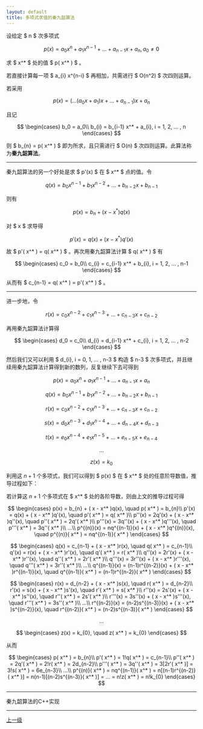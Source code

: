 ```yaml
---
layout: default
title: 多项式求值的秦九韶算法
---
```


设给定 $ n $ 次多项式

$$ p(x) = a_{0} x^{n} + a_{1} x^{n-1} + ... + a_{n-1} x + a_{n}, a_0 \neq 0 $$

求 $ x^* $ 处的值 $ p( x^* ) $ 。

若直接计算每一项 $ a_{i} x^{n-i} $ 再相加，共需进行 $ O(n^2) $ 次四则运算。

若采用

$$ p(x) = (...(a_{0} x + a_{1})x + ... + a_{n-1})x + a_{n} $$

且记

$$
    \begin{cases}
        b_0 = a_0\\
        b_{i} = b_{i-1} x^* + a_{i}, i = 1, 2, ... , n
    \end{cases}
$$

则 $ b_{n} = p( x^* ) $ 即为所求，且只需进行 $ O(n) $ 次四则运算。此算法称为**秦九韶算法**。
* * *
秦九韶算法的另一个好处是求 $ p'(x) $ 在 $ x^* $ 点的值。令

$$ q(x) = b_{0} x^{n-1} + b_{1} x^{n-2} + ... + b_{n-2} x + b_{n-1} $$

则有

$$ p(x) = b_{n} + ( x - x^* )q(x) $$

对 $ x $ 求导得

$$ p'(x) = q(x) + ( x - x^* )q'(x) $$

故 $ p'( x^* ) = q( x^* ) $ 。再次用秦九韶算法计算 $ q( x^* ) $ 有

$$
    \begin{cases}
        c_0 = b_0\\
        c_{i} = c_{i-1} x^* + b_{i}, i = 1, 2, ... , n-1
    \end{cases}
$$

从而有 $ c_{n-1} = q( x^* ) = p'( x^* ) $ 。
* * *
进一步地，令

$$ r(x) = c_{0} x^{n-2} + c_{1} x^{n-3} + ... + c_{n-3} x + c_{n-2} $$

再用秦九韶算法计算得

$$
    \begin{cases}
        d_0 = c_0\\
        d_{i} = d_{i-1} x^* + c_{i}, i = 1, 2, ... , n-2
    \end{cases}
$$

然后我们又可以利用 $ d_{i}, i = 0, 1, ... , n-3 $ 构造 $ n-3 $ 次多项式，并且继续用秦九韶算法计算得到新的数列，反复继续下去可得到

$$ p(x) = a_{0} x^{n} + a_{1} x^{n-1} + ... + a_{n-1} x + a_{n} $$

$$ q(x) = b_{0} x^{n-1} + b_{1} x^{n-2} + ... + b_{n-2} x + b_{n-1} $$

$$ r(x) = c_{0} x^{n-2} + c_{1} x^{n-3} + ... + c_{n-3} x + c_{n-2} $$

$$ s(x) = d_{0} x^{n-3} + d_{1} x^{n-4} + ... + d_{n-4} x + d_{n-3} $$

$$ t(x) = e_{0} x^{n-4} + e_{1} x^{n-5} + ... + e_{n-5} x + e_{n-4} $$

$$ ... $$

$$ z(x) = k_{0} $$

利用这 $n+1$ 个多项式，我们可以得到 $ p(x) $ 在 $ x^* $ 处的任意阶导数值，推导过程如下： 

若计算这 $n+1$ 个多项式在 $ x^* $ 处的各阶导数，则由上文的推导过程可得

$$
    \begin{cases}
        p(x) = b_{n} + ( x - x^* )q(x), \quad p( x^* ) = b_{n}\\
        p'(x) = q(x) + ( x - x^* )q'(x), \quad p'( x^* ) = q( x^* )\\
        p''(x) = 2q'(x) + ( x - x^* )q''(x), \quad p''( x^* ) = 2q'( x^* )\\
        p'''(x) = 3q''(x) + ( x - x^* )q'''(x), \quad p'''( x^* ) = 3q''( x^* )\\
        ...\\
        p^{(n)}(x) = nq^{(n-1)}(x) + ( x - x^* )q^{(n)}(x), \quad p^{(n)}( x^* ) = nq^{(n-1)}( x^* )
    \end{cases}
$$

$$
    \begin{cases}
        q(x) = c_{n-1} + ( x - x^* )r(x), \quad q( x^* ) = c_{n-1}\\
        q'(x) = r(x) + ( x - x^* )r'(x), \quad q'( x^* ) = r( x^* )\\
        q''(x) = 2r'(x) + ( x - x^* )r''(x), \quad q''( x^* ) = 2r'( x^* )\\
        q'''(x) = 3r''(x) + ( x - x^* )r'''(x), \quad q'''( x^* ) = 3r''( x^* )\\
        ...\\
        q^{(n-1)}(x) = (n-1)r^{(n-2)}(x) + ( x - x^* )r^{(n-1)}(x), \quad q^{(n-1)}( x^* ) = (n-1)r^{(n-2)}( x^* )
    \end{cases}
$$

$$
    \begin{cases}
        r(x) = d_{n-2} + ( x - x^* )s(x), \quad r( x^* ) = d_{n-2}\\
        r'(x) = s(x) + ( x - x^* )s'(x), \quad r'( x^* ) = s( x^* )\\
        r''(x) = 2s'(x) + ( x - x^* )s''(x), \quad r''( x^* ) = 2s'( x^* )\\
        r'''(x) = 3s''(x) + ( x - x^* )s'''(x), \quad r'''( x^* ) = 3s''( x^* )\\
        ...\\
        r^{(n-2)}(x) = (n-2)s^{(n-3)}(x) + ( x - x^* )s^{(n-2)}(x), \quad r^{(n-2)}( x^* ) = (n-2)s^{(n-3)}( x^* )
    \end{cases}
$$

$$ ... $$

$$
    \begin{cases}
        z(x) = k_{0}, \quad z( x^* ) = k_{0}
    \end{cases}
$$

从而

$$
    \begin{cases}
        p( x^* ) = b_{n}\\
        p'( x^* ) = 1!q( x^* ) = c_{n-1}\\
        p''( x^* ) = 2q'( x^* ) = 2!r( x^* ) = 2d_{n-2}\\
        p'''( x^* ) = 3q''( x^* ) = 3[2r'( x^* )] = 3!s( x^* ) = 6e_{n-3}\\
        ...\\
        p^{(n)}( x^* ) = nq^{(n-1)}( x^* ) = n[(n-1)r^{(n-2)}( x^* )] = n(n-1)[(n-2)s^{(n-3)}( x^* )] = ... = n!z( x^* ) = n!k_{0}
    \end{cases}
$$
* * *
秦九韶算法的C++实现


* * *

[上一级](./../index.html)
